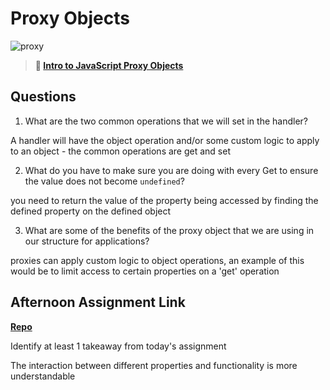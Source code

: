 # Proxy Objects

![proxy](https://bcw.blob.core.windows.net/public/img/journals/5120113092091727)

> **📖 [Intro to JavaScript Proxy Objects](https://codeworksacademy.com/fs-student-guide/resources/wk3/03-Proxies)**

## Questions

1. What are the two common operations that we will set in the handler?

A handler will have the object operation and/or some custom logic to apply to an object - the common operations are get and set

2. What do you have to make sure you are doing with every Get to ensure the value does not become `undefined`?

you need to return the value of the property being accessed by finding the defined property on the defined object

3. What are some of the benefits of the proxy object that we are using in our structure for applications?

proxies can apply custom logic to object operations, an example of this would be to limit access to certain properties on a 'get' operation

## Afternoon Assignment Link

**[Repo](https://github.com/Tmontandon/fall22-gregslist)**

Identify at least 1 takeaway from today's assignment

The interaction between different properties and functionality is more understandable